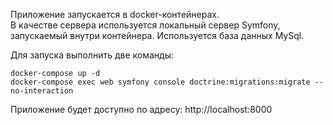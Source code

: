 Приложение запускается в docker-контейнерах.  
В качестве сервера используется локальный сервер Symfony, запускаемый внутри контейнера.
Используется база данных MySql.

Для запуска выполнить две команды: 

    docker-compose up -d
    docker-compose exec web symfony console doctrine:migrations:migrate --no-interaction

Приложение будет доступно по адресу: http://localhost:8000